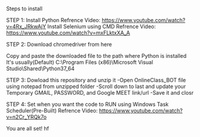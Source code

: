 Steps to install

STEP 1:
  Install Python
        Refrence Video: https://www.youtube.com/watch?v=4Rx_JRkwAjY
  Install Selenium using CMD
        Refrence Video: https://www.youtube.com/watch?v=mxFLktxXA_A
       
STEP 2:
  Download chromedriver from here
  
  Copy and paste the downloaded file to the path where Python is installed
  It's usually(Default) C:\Program Files (x86)\Microsoft Visual Studio\Shared\Python37_64
  
STEP 3:
   Dowload this repository and unzip it
        -Open OnlineClass_BOT file using notepad from unzipped folder
        -Scroll down to last and update your Temporary GMAIL, PASSWORD, and Google MEET link/url
        -Save it and closr
        
STEP 4:
  Set when you want the code to RUN using Windows Task Scheduler(Pre-Built)
      Refrence Video: https://www.youtube.com/watch?v=n2Cr_YRQk7o
      
You are all set! hf
      
      
  
       
